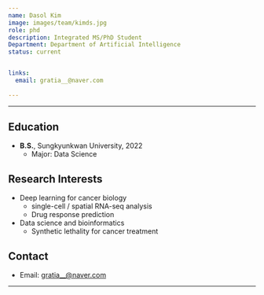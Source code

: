```yaml
---
name: Dasol Kim
image: images/team/kimds.jpg
role: phd
description: Integrated MS/PhD Student
Department: Department of Artificial Intelligence
status: current


links:
  email: gratia__@naver.com
  
---
```


---

## Education

* **B.S.**, Sungkyunkwan University, 2022
    - Major: Data Science

## Research Interests

* Deep learning for cancer biology
    - single-cell / spatial RNA-seq analysis
    - Drug response prediction
* Data science and bioinformatics
    - Synthetic lethality for cancer treatment

## Contact
* Email: gratia__@naver.com

---
